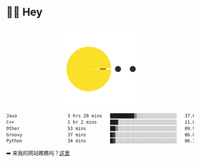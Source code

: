
# 👋🏻 Hey
<div align="center">
	<br>
	<img src="https://raw.githubusercontent.com/Aniket965/Aniket965/master/pacman.svg?sanitize=true" width="200" height="200">
	<br>
</div>

<!--START_SECTION:waka-->

```txt
Java                   3 hrs 20 mins   █████████▒░░░░░░░░░░░░░░░   37.07 %
C++                    1 hr 2 mins     ███░░░░░░░░░░░░░░░░░░░░░░   11.63 %
Other                  53 mins         ██▒░░░░░░░░░░░░░░░░░░░░░░   09.96 %
Groovy                 37 mins         █▓░░░░░░░░░░░░░░░░░░░░░░░   06.88 %
Python                 34 mins         █▓░░░░░░░░░░░░░░░░░░░░░░░   06.37 %
```

<!--END_SECTION:waka-->

 ➡️  来我的网站瞧瞧吗？[这里](https://www.shaolongfei.com)
